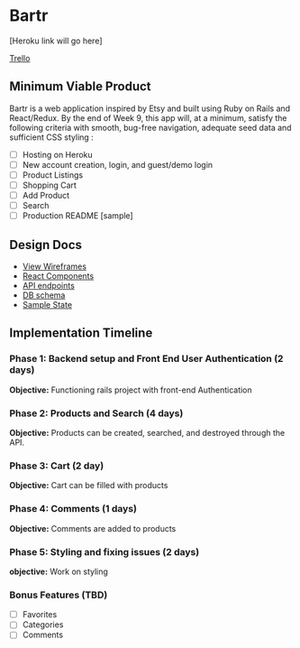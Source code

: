 # Bartr

[Heroku link will go here]

[Trello][trello]

[trello]: https://trello.com/b/F9l46E8o/bartr

## Minimum Viable Product

Bartr is a web application inspired by Etsy and built using Ruby on Rails and React/Redux.  By the end of Week 9, this app will, at a minimum, satisfy the following criteria with smooth, bug-free navigation, adequate seed data and sufficient CSS styling :
- [ ] Hosting on Heroku
- [ ] New account creation, login, and guest/demo login
- [ ] Product Listings
- [ ] Shopping Cart
- [ ] Add Product
- [ ] Search
- [ ] Production README [sample]

## Design Docs
* [View Wireframes][wireframes]
* [React Components][components]
* [API endpoints][api-endpoints]
* [DB schema][schema]
* [Sample State][sample-state]

[wireframes]: wireframes
[components]: component-hierarchy.md
[sample-state]: sample-state.md
[api-endpoints]: api-endpoints.md
[schema]: schema.md

## Implementation Timeline

### Phase 1: Backend setup and Front End User Authentication (2 days)
**Objective:** Functioning rails project with front-end Authentication

### Phase 2: Products and Search  (4 days)

**Objective:** Products can be created, searched, and destroyed through
the API.

### Phase 3: Cart (2 day)

**Objective:** Cart can be filled with products

### Phase 4: Comments (1 days)

**Objective:** Comments are added to products

### Phase 5: Styling and fixing issues (2 days)

**objective:** Work on styling



### Bonus Features (TBD)
- [ ] Favorites
- [ ] Categories
- [ ] Comments
